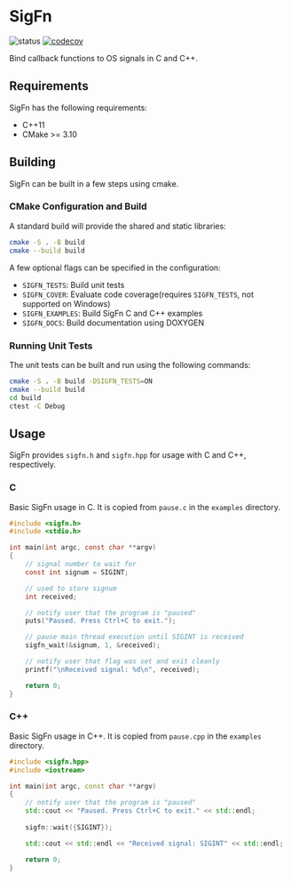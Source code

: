 # SigFn

![status](https://github.com/maxtek6/sigfn/actions/workflows/pipeline.yml/badge.svg)
[![codecov](https://codecov.io/gh/maxtek6/sigfn/branch/master/graph/badge.svg)](https://codecov.io/gh/maxtek6/sigfn)

Bind callback functions to OS signals in C and C++.

## Requirements

SigFn has the following requirements:

+ C++11
+ CMake >= 3.10

## Building

SigFn can be built in a few steps using cmake.

### CMake Configuration and Build

A standard build will provide the shared and static libraries:

```bash
cmake -S . -B build
cmake --build build
```

A few optional flags can be specified in the configuration:

+ `SIGFN_TESTS`: Build unit tests
+ `SIGFN_COVER`: Evaluate code coverage(requires `SIGFN_TESTS`, not supported on Windows)
+ `SIGFN_EXAMPLES`: Build SigFn C and C++ examples
+ `SIGFN_DOCS`: Build documentation using DOXYGEN

### Running Unit Tests

The unit tests can be built and run using the following commands:

```bash
cmake -S . -B build -DSIGFN_TESTS=ON
cmake --build build
cd build
ctest -C Debug
```

## Usage

SigFn provides `sigfn.h` and `sigfn.hpp` for usage with C and C++, respectively.

### C

Basic SigFn usage in C. It is copied from `pause.c` in the 
`examples` directory.

```c
#include <sigfn.h>
#include <stdio.h>

int main(int argc, const char **argv)
{
    // signal number to wait for
    const int signum = SIGINT;

    // used to store signum
    int received;

    // notify user that the program is "paused"
    puts("Paused. Press Ctrl+C to exit.");

    // pause main thread execution until SIGINT is received
    sigfn_wait(&signum, 1, &received);

    // notify user that flag was set and exit cleanly
    printf("\nReceived signal: %d\n", received);

    return 0;
}
```

### C++

Basic SigFn usage in C++. It is copied from `pause.cpp` in the 
`examples` directory.

```cpp
#include <sigfn.hpp>
#include <iostream>

int main(int argc, const char **argv)
{
    // notify user that the program is "paused"
    std::cout << "Paused. Press Ctrl+C to exit." << std::endl;
    
    sigfn::wait({SIGINT});

    std::cout << std::endl << "Received signal: SIGINT" << std::endl;

    return 0;
}
```
